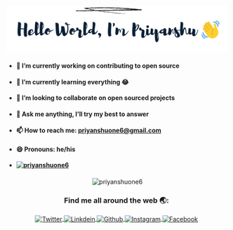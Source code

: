 [<img src = "https://github.com/priyanshuone6/priyanshuone6/blob/master/intro.png">](https://github.com/priyanshuone6)

- #### 🔭 I’m currently working on contributing to open source 
- #### 🌱 I’m currently learning everything 😂
- #### 👯 I’m looking to collaborate on open sourced projects
<!-- - #### 🤔 I’m looking for help with ... -->
- #### 💬 Ask me anything, I’ll try my best to answer 
<!-- - #### 👨‍💻 My portfolio [here](https://priyanshuone6.github.io)
- #### 📝 I regulary write articles on -->
- #### 📫 How to reach me: priyanshuone6@gmail.com
- #### 😄 Pronouns: he/his
<!-- - #### ⚡ Fun fact: ... -->
- #### <p align="left"> [<img src="https://komarev.com/ghpvc/?username=priyanshuone6" alt="priyanshuone6" />](https://github.com/priyanshuone6)</p>

<p align="center">&nbsp;<img align="center" src="https://github-readme-stats.vercel.app/api?username=priyanshuone6&show_icons=true&count_private=true" alt="priyanshuone6" /></p>

  <h3 align="center">Find me all around the web 🌏:</h3>
  
  <p align="center">
<a href="https://twitter.com/priyanshuone6" target="_blank">
  <img align="center" alt="Twitter" width="30px" src="<img src="icons/twitter.png"/>
</a>
<a href="https://linkedin.com/in/priyanshuone6" target="_blank">
  <img align="center" alt="Linkdein" width="30px" src="<img src="icons/linkedin.png"/>
</a>
<a href="https://github.com/priyanshuone6" target="_blank">
  <img align="center" alt="Github" width="30px" src="<img src="icons/github.png"/>
</a>
<a href="https://instagram.com/priyanshuone6" target="_blank">
  <img align="center" alt="Instagram" width="30px" src="<img src="icons/instagram.png"/>
</a>
<a href="https://www.facebook.com/priyanshuone6" target="_blank">
  <img align="center" alt="Facebook" width="30px" src="<img src="icons/facebook.png"/>
</a></p>


